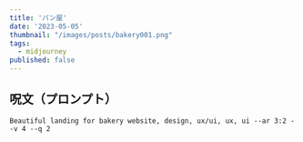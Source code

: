 ```yaml
---
title: 'パン屋'
date: '2023-05-05'
thumbnail: "/images/posts/bakery001.png"
tags:
  - midjourney
published: false
---
```


## 呪文（プロンプト）
```
Beautiful landing for bakery website, design, ux/ui, ux, ui --ar 3:2 --v 4 --q 2
```